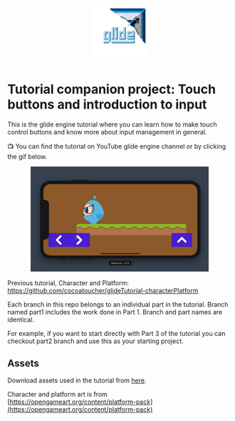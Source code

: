 <p align="center">
<img src="https://github.com/cocoatoucher/glideTutorial-2-inputIntro/raw/master/Docs/glide_logo_transparent.png" width="128" max-width="80%" alt="glide"/>
</p>

# Tutorial companion project: Touch buttons and introduction to input

This is the glide engine tutorial where you can learn how to make touch control buttons and know more about input management in general. 

📺 You can find the tutorial on YouTube glide engine channel or by clicking the gif below.

<p align="center">
<a target="_blank" rel="noopener noreferrer" href="https://youtu.be/Ru87AxgsLKQ">
<img src="https://github.com/cocoatoucher/glideTutorial-2-inputIntro/raw/master/Docs/trailer.gif" width="400" max-width="80%" alt="glide character and platform tutorial on YouTube">
</a>
</p>

Previous tutorial, Character and Platform: https://github.com/cocoatoucher/glideTutorial-characterPlatform

Each branch in this repo belongs to an individual part in the tutorial. Branch named part1 includes the work done in Part 1. Branch and part names are identical.

For example, if you want to start directly with Part 3 of the tutorial you can checkout part2 branch and use this as your starting project.

## Assets
Download assets used in the tutorial from [here](https://github.com/cocoatoucher/glideTutorial-2-inputIntro/raw/master/Docs/Assets.zip).

Character and platform art is from [https://opengameart.org/content/platform-pack](https://opengameart.org/content/platform-pack)
